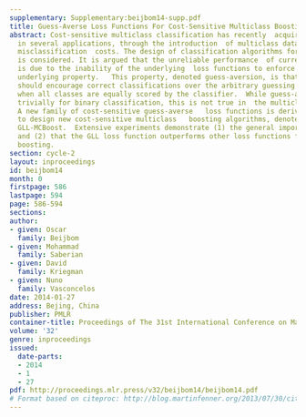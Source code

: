 ```yaml
---
supplementary: Supplementary:beijbom14-supp.pdf
title: Guess-Averse Loss Functions For Cost-Sensitive Multiclass Boosting
abstract: Cost-sensitive multiclass classification has recently  acquired significance
  in several applications, through the introduction  of multiclass datasets with well-defined
  misclassification  costs. The design of classification algorithms for this  setting
  is considered. It is argued that the unreliable performance  of current algorithms
  is due to the inability of the underlying  loss functions to enforce a certain fundamental
  underlying property.   This property, denoted guess-aversion, is that  the loss
  should encourage correct classifications over the arbitrary guessing  that ensues
  when all classes are equally scored by the classifier.  While guess-aversion holds
  trivially for binary classification, this is not true in  the multiclass setting.
  A new family of cost-sensitive guess-averse   loss functions is derived, and used
  to design new cost-sensitive multiclass   boosting algorithms, denoted GEL- and
  GLL-MCBoost.  Extensive experiments demonstrate (1) the general importance of   guess-aversion
  and (2) that the GLL loss function outperforms other loss functions for multiclass
  boosting.
section: cycle-2
layout: inproceedings
id: beijbom14
month: 0
firstpage: 586
lastpage: 594
page: 586-594
sections: 
author:
- given: Oscar
  family: Beijbom
- given: Mohammad
  family: Saberian
- given: David
  family: Kriegman
- given: Nuno
  family: Vasconcelos
date: 2014-01-27
address: Bejing, China
publisher: PMLR
container-title: Proceedings of The 31st International Conference on Machine Learning
volume: '32'
genre: inproceedings
issued:
  date-parts:
  - 2014
  - 1
  - 27
pdf: http://proceedings.mlr.press/v32/beijbom14/beijbom14.pdf
# Format based on citeproc: http://blog.martinfenner.org/2013/07/30/citeproc-yaml-for-bibliographies/
---
```

